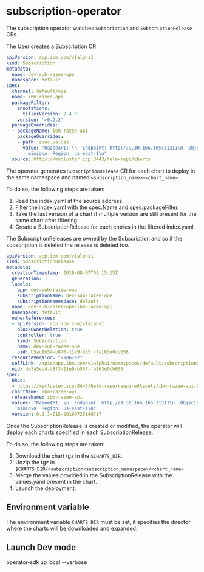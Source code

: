 # subscription-operator

The subscription operator watches `Subscription` and `SubscriptionRelease` CRs.

The User creates a Subscription CR.

```yaml
apiVersion: app.ibm.com/v1alpha1
kind: Subscription
metadata:
  name: dev-sub-razee-ope
  namespace: default
spec:
  channel: default/ope
  name: ibm-razee-api
  packageFilter:
    annotations:
      tillerVersion: 2.4.0
    version: '>0.2.2'
  packageOverrides:
  - packageName: ibm-razee-api
    packageOverrides:
    - path: spec.values
      value: "RazeeAPI: \n  Endpoint: http://9.30.166.165:31311\n  ObjectstoreSecretName:
        minio\n  Region: us-east-1\n"
  source: https://mycluster.icp:8443/helm-repo/charts
```

The operator generates `SubscriptionRelease` CR for each chart to deploy in the same namespace and named `<subscription_name>-<chart_name>`.

To do so, the following steps are taken:

1) Read the index.yaml at the source address.
2) Filter the index.yaml with the spec.Name and spec.packageFilter.
3) Take the last version of a chart if multiple version are still present for the same chart after filtering.
4) Create a SubscriptionRelease for each entries in the filtered index.yaml

The SubscriptionReleases are owned by the Subscription and so if the subscription is deleted the release is deleted too.


```yaml
apiVersion: app.ibm.com/v1alpha1
kind: SubscriptionRelease
metadata:
  creationTimestamp: 2019-08-07T09:15:15Z
  generation: 1
  labels:
    app: dev-sub-razee-ope
    subscriptionName: dev-sub-razee-ope
    subscriptionNamespace: default
  name: dev-sub-razee-ope-ibm-razee-api
  namespace: default
  ownerReferences:
  - apiVersion: app.ibm.com/v1alpha1
    blockOwnerDeletion: true
    controller: true
    kind: Subscription
    name: dev-sub-razee-ope
    uid: b5ad9b54-b870-11e9-b55f-fa163e0cb658
  resourceVersion: "2986792"
  selfLink: /apis/app.ibm.com/v1alpha1/namespaces/default/subscriptionreleases/dev-sub-razee-ope-ibm-razee-api
  uid: de3a5eb4-b8f3-11e9-b55f-fa163e0cb658
spec:
  URLs:
  - https://mycluster.icp:8443/helm-repo/requiredAssets/ibm-razee-api-0.2.3-015-20190725140717.tgz
  chartName: ibm-razee-api
  releaseName: ibm-razee-api
  values: "RazeeAPI: \n  Endpoint: http://9.30.166.165:31311\n  ObjectstoreSecretName:
    minio\n  Region: us-east-1\n"
  version: 0.2.3-015-20190725140717
```

Once the SubscriptionRelease is created or modified, the operator will deploy each charts specified in each SubscriptionRelease.

To do so, the following steps are taken:

1) Download the chart tgz in the `$CHARTS_DIR`.
2) Unzip the tgz in `$CHARTS_DIR/<subscription<subscription_namespace>/<chart_name>`
3) Merge the values provided in the SubscriptionRelease with the values.yaml present in the chart.
4) Launch the deployment.

## Environment variable

The environment variable `CHARTS_DIR` must be set, it specifies the director where the charts will be downloaded and expanded.

## Launch Dev mode

operator-sdk up local --verbose

